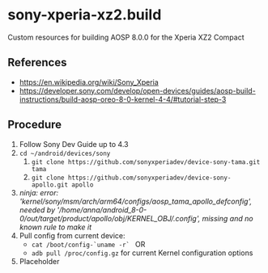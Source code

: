 # sony-xperia-xz2.build
Custom resources for building AOSP 8.0.0 for the Xperia XZ2 Compact

References
----------
* https://en.wikipedia.org/wiki/Sony_Xperia
* https://developer.sony.com/develop/open-devices/guides/aosp-build-instructions/build-aosp-oreo-8-0-kernel-4-4/#tutorial-step-3

Procedure
---------
1. Follow Sony Dev Guide up to 4.3
2. `cd ~/android/devices/sony`
   1. `git clone https://github.com/sonyxperiadev/device-sony-tama.git tama`
   2. `git clone https://github.com/sonyxperiadev/device-sony-apollo.git apollo`
3. _ninja: error: 'kernel/sony/msm/arch/arm64/configs/aosp_tama_apollo_defconfig', needed by '/home/anna/android_8-0-0/out/target/product/apollo/obj/KERNEL_OBJ/.config', missing and no known rule to make it_
4. Pull config from current device:
   * ``cat /boot/config-`uname -r` ``   OR
   * `adb pull /proc/config.gz`  for current Kernel configuration options
5. Placeholder
